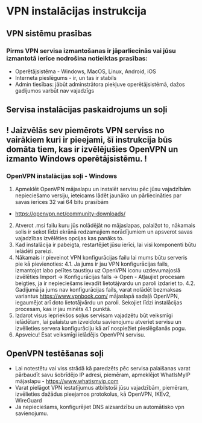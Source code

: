 # VPN instalācijas instrukcija

## VPN sistēmu prasības
### Pirms VPN servisa izmantošanas ir jāparliecinās vai jūsu izmantotā ierīce nodrošina notieiktas prasības:
- Operētājsistēma - Windows, MacOS, Linux, Android, iOS
- Interneta pieslēgums - ir, un tas ir stabils
- Admin tiesības: jābūt adminstrātora piekļuve operētājsistēmā, dažos gadijumos varbūt nav vajadzīgs

## Servisa instalācijas paskaidrojums un soļi

## **! Jaizvēlās sev piemērots VPN serviss no vairākiem kuri ir pieejami, šī instrukcija būs domāta tiem, kas ir izvēlējušies OpenVPN un izmanto Windows operētājsistēmu. !**

### OpenVPN instalācijas soļi - Windows
1. Apmeklēt OpenVPN mājaslapu un instalēt servisu pēc jūsu vajadzībām nepieciešamo versiju, ieteicams lādēt jaunāko un pārliecināties par savas ierīces 32 vai 64 bitu prasībām
- https://openvpn.net/community-downloads/
2. Atverot .msi failu kuru jūs nolādējāt no mājaslapas, palaižot to, nākamais solis ir sekot līdzi ekrānā redzamajiem norādījumiem un apsverot savas vajadzības izvēlēties opcijas kas panāks to.
3. Kad instalācija ir pabeigta, restartējiet jūsu ierīci, lai visi komponenti būtu ielādēti pareizi.
4. Nākamais ir pieveinot VPN konfigurācijas failu lai mums būtu serveris pie kā pievienoties:
4.1. Ja jums ir jau VPN konfigurācijas fails, izmantojot labo pelītes taustiņu uz OpenVPN iconu uzdevumajoslā izvēlēties Import -> Konfigurācijas fails -> Open - Atļaujiet procesam beigties, ja ir nepieciešams ievadīt lietotājvardu un paroli izdariet to.
4.2. Gadijumā ja jums nav konfigurācijas fails, varat nolādēt bezmaksas variantus https://www.vpnbook.com/ mājaslapā sadaļā OpenVPN, iegaumējot arī doto lietotājvārdu un paroli. Sekojiet līdzi instalācijas procesam, kas ir jau minēts 4.1 punktā.
5. Izdarot visus iepriekšos soļus servisam vajadzētu būt veiksmīgi ielādētam, lai palaistu un izveidotu savienojumu atveriet servisu un izvēlieties servera konfigurāciju kā arī nospiežiet pieslēgšanās pogu.
6. Apsveicu! Esat veiksmīgi ielādējis OpenVPN servisu.
  
## OpenVPN testēšanas soļi
- Lai notestētu vai viss strādā kā paredzēts pēc servisa palaišanas varat pārbaudīt savu šobrīdējo IP adresi, piemēram, apmeklējot WhatIsMyIP mājaslapu - https://www.whatismyip.com
- Varat pielāgot VPN iestatījumus atbilstoši jūsu vajadzībām, piemēram, izvēlieties dažādus pieejamos protokolus, kā OpenVPN, IKEv2, WireGuard
- Ja nepieciešams, konfigurējiet DNS aizsardzību un automātisko vpn savienojumu.

